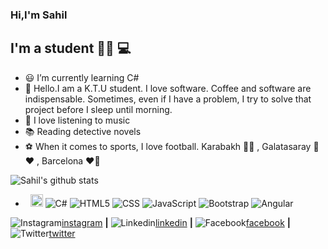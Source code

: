 ### Hi,I'm Sahil

## I'm a student :man_technologist: :computer:


-  :smiley:  I’m currently learning C#
- 💬 Hello.I am a K.T.U student. I love software. Coffee and software are indispensable. Sometimes, even if I have a problem, I try to solve that project before I sleep until morning.
- :musical_score: I love listening to music 
- :books: Reading detective novels
- :soccer: When it comes to sports, I love football. Karabakh :black_heart::black_heart: , Galatasaray :yellow_heart::heart: , Barcelona :heart::blue_heart:

![Sahil's github stats](https://github-readme-stats.vercel.app/api?username=mecazadam&show_icons=true&theme=dark)


- &nbsp;
  <code><img height="20" src="https://miro.medium.com/max/651/1*6SKpzap0ydNfy_Sxcl4aFQ.png"></code>
  ![C#](https://img.shields.io/badge/C%23-%20-333333?style=flat&logo=csharp)
  ![HTML5](https://img.shields.io/badge/-HTML5-333333?style=flat&logo=HTML5)
  ![CSS](https://img.shields.io/badge/-CSS-333333?style=flat&logo=CSS3&logoColor=1572B6)
  ![JavaScript](https://img.shields.io/badge/-JavaScript-333333?style=flat&logo=javascript)
  ![Bootstrap](https://img.shields.io/badge/-Bootstrap-333333?style=flat&logo=bootstrap&logoColor=563D7C)
  ![Angular](https://img.shields.io/badge/-Angular-333333?style=flat&logo=angular)
  
  
 
  


![Instagram](https://img.shields.io/badge/-333333?style=flat&logo=instagram)[instagram] **|**
![Linkedin](https://img.shields.io/badge/-333333?style=flat&logo=linkedin)[linkedin] **|**
![Facebook](https://img.shields.io/badge/-333333?style=flat&logo=facebook)[facebook] **|**
![Twitter](https://img.shields.io/badge/-333333?style=flat&logo=twitter)[twitter] 



[instagram]: https://www.instagram.com/sahil_rzayev__/
[linkedin]: https://www.linkedin.com/in/sahil-rzayev-a39346198/
[facebook]: https://www.facebook.com/mecaz.adam.712
[twitter]: https://twitter.com/Sahil_Rzayev_
